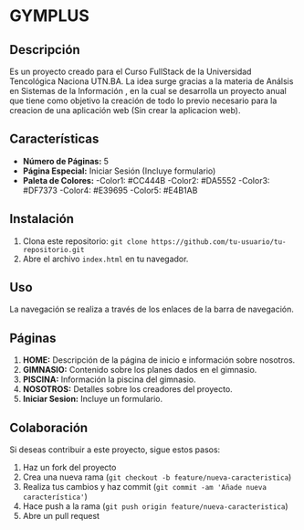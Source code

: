 # GYMPLUS

## Descripción

  Es un proyecto creado para el Curso FullStack de la Universidad Tencológica Naciona UTN.BA.
  La idea surge gracias a la materia de Análsis en Sistemas de la Información , en la cual se desarrolla un proyecto anual que tiene como objetivo la creación de todo lo previo necesario para la creacion de una aplicación web (Sin crear la aplicacion web).

## Características

- **Número de Páginas:** 5
- **Página Especial:** Iniciar Sesión (Incluye formulario)
- **Paleta de Colores:**
  -Color1: #CC444B
  -Color2: #DA5552
  -Color3: #DF7373
  -Color4: #E39695
  -Color5: #E4B1AB

## Instalación

1. Clona este repositorio: `git clone https://github.com/tu-usuario/tu-repositorio.git`
2. Abre el archivo `index.html` en tu navegador.

## Uso

La navegación se realiza a través de los enlaces de la barra de navegación.

## Páginas

1. **HOME:** Descripción de la página de inicio e información sobre nosotros.
2. **GIMNASIO:** Contenido sobre los planes dados en el gimnasio.
3. **PISCINA:** Información la piscina del gimnasio.
4. **NOSOTROS:** Detalles sobre los creadores del proyecto.
5. **Iniciar Sesion:** Incluye un formulario.

## Colaboración

Si deseas contribuir a este proyecto, sigue estos pasos:

1. Haz un fork del proyecto
2. Crea una nueva rama (`git checkout -b feature/nueva-caracteristica`)
3. Realiza tus cambios y haz commit (`git commit -am 'Añade nueva característica'`)
4. Hace push a la rama (`git push origin feature/nueva-caracteristica`)
5. Abre un pull request
